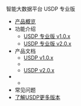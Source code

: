 <div class="sidebar_title icon_"> 智能大数据平台 USDP 专业版</div> 


* [产品概览](/usdpdc/README)
* 功能介绍
    * [USDP 专业版 v1.0.x](usdpdc/1.0.x/release_notes)
    * [USDP 专业版 v2.0.x](usdpdc/2.0.x/release_notes)
* 产品文档
    * [USDP v1.0.x](/usdpdc/1.0.x/README)
    * <!--[USDP v1.1.x](/usdpdc/1.1.x/README) -->
    * [USDP v2.0.x](/usdpdc/2.0.x/README)
* <!--信创支持 -->
    * <!--[USDP ARM v1.0.x](/usdpdc/arm_1.0.x/README) -->
* 常见问题
* [了解USDP更多版本](/usdpdc/version_list)

